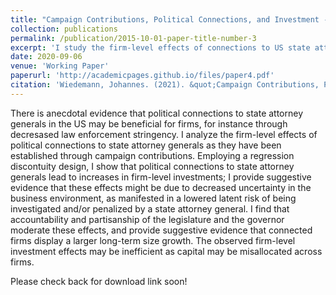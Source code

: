 ```yaml
---
title: "Campaign Contributions, Political Connections, and Investment - Firm-Level Evidence from US State Attorney Elections"
collection: publications
permalink: /publication/2015-10-01-paper-title-number-3
excerpt: 'I study the firm-level effects of connections to US state attorney generals on investment and law enforcement stringency, as well as accountability as a mediating factor.'
date: 2020-09-06
venue: 'Working Paper'
paperurl: 'http://academicpages.github.io/files/paper4.pdf'
citation: 'Wiedemann, Johannes. (2021). &quot;Campaign Contributions, Political Connections, and Investment - Firm-Level Evidence from US State Attorney Elections.&quot; <i>Working Paper</i>. 1(3).'
---
```

There is anecdotal evidence that political connections to state attorney generals in the US may be beneficial for firms, for instance through decresased law enforcement stringency. I analyze the firm-level effects of political connections to state attorney generals as they have been established through campaign contributions. Employing a regression discontuity design, I show that political connections to state attorney generals lead to increases in firm-level investments; I provide suggestive evidence that these effects might be due to decreased uncertainty in the business environment, as manifested in a lowered latent risk of being investigated and/or penalized by a state attorney general. I find that accountability and partisanship of the legislature and the governor moderate these effects, and provide suggestive evidence that connected firms display a larger long-term size growth. The observed firm-level investment effects may be inefficient as capital may be misallocated across firms.

Please check back for download link soon!

